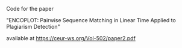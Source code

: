 Code for the paper

"ENCOPLOT: Pairwise Sequence Matching in Linear Time Applied to Plagiarism Detection"

available at https://ceur-ws.org/Vol-502/paper2.pdf
